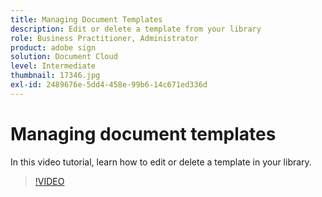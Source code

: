 ```yaml
---
title: Managing Document Templates
description: Edit or delete a template from your library
role: Business Practitioner, Administrator
product: adobe sign
solution: Document Cloud
level: Intermediate
thumbnail: 17346.jpg
exl-id: 2489676e-5dd4-458e-99b6-14c671ed336d
---
```

# Managing document templates

In this video tutorial, learn how to edit or delete a template in your library.

>[!VIDEO](https://video.tv.adobe.com/v/17346?hidetitle=true)
